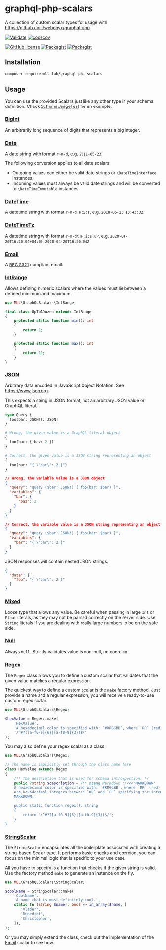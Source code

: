 # graphql-php-scalars

A collection of custom scalar types for usage with https://github.com/webonyx/graphql-php

[![Validate](https://github.com/mll-lab/graphql-php-scalars/workflows/Validate/badge.svg)](https://github.com/mll-lab/graphql-php-scalars/actions)
[![codecov](https://codecov.io/gh/mll-lab/graphql-php-scalars/branch/master/graph/badge.svg)](https://codecov.io/gh/mll-lab/graphql-php-scalars)

[![GitHub license](https://img.shields.io/github/license/mll-lab/graphql-php-scalars.svg)](https://github.com/mll-lab/graphql-php-scalars/blob/master/LICENSE)
[![Packagist](https://img.shields.io/packagist/v/mll-lab/graphql-php-scalars.svg)](https://packagist.org/packages/mll-lab/graphql-php-scalars)
[![Packagist](https://img.shields.io/packagist/dt/mll-lab/graphql-php-scalars.svg)](https://packagist.org/packages/mll-lab/graphql-php-scalars)

## Installation

```sh
composer require mll-lab/graphql-php-scalars
```

## Usage

You can use the provided Scalars just like any other type in your schema definition.
Check [SchemaUsageTest](tests/SchemaUsageTest.php) for an example.

### [BigInt](src/BigInt.php)

An arbitrarily long sequence of digits that represents a big integer.

### [Date](src/Date.php)

A date string with format `Y-m-d`, e.g. `2011-05-23`.

The following conversion applies to all date scalars:

- Outgoing values can either be valid date strings or `\DateTimeInterface` instances.
- Incoming values must always be valid date strings and will be converted to `\DateTimeImmutable` instances.

### [DateTime](src/DateTime.php)

A datetime string with format `Y-m-d H:i:s`, e.g. `2018-05-23 13:43:32`.

### [DateTimeTz](src/DateTimeTz.php)

A datetime string with format `Y-m-d\TH:i:s.uP`, e.g. `2020-04-20T16:20:04+04:00`, `2020-04-20T16:20:04Z`.

### [Email](src/Email.php)

A [RFC 5321](https://tools.ietf.org/html/rfc5321) compliant email.

### [IntRange](src/IntRange.php)

Allows defining numeric scalars where the values must lie between a defined minimum and maximum.

```php
use MLL\GraphQLScalars\IntRange;

final class UpToADozen extends IntRange
{
    protected static function min(): int
    {
        return 1;
    }

    protected static function max(): int
    {
        return 12;
    }
}
```

### [JSON](src/JSON.php)

Arbitrary data encoded in JavaScript Object Notation. See https://www.json.org.

This expects a string in JSON format, not an arbitrary JSON value or GraphQL literal.

```graphql
type Query {
  foo(bar: JSON!): JSON!
}

# Wrong, the given value is a GraphQL literal object
{
  foo(bar: { baz: 2 })
}

# Correct, the given value is a JSON string representing an object
{
  foo(bar: "{ \"bar\": 2 }")
}
```

```json
// Wrong, the variable value is a JSON object
{
  "query": "query ($bar: JSON!) { foo(bar: $bar) }",
  "variables": {
    "bar": {
      "baz": 2
    }
  }
}

// Correct, the variable value is a JSON string representing an object
{
  "query": "query ($bar: JSON!) { foo(bar: $bar) }",
  "variables": {
    "bar": "{ \"bar\": 2 }"
  }
}
```

JSON responses will contain nested JSON strings.

```json
{
  "data": {
    "foo": "{ \"bar\": 2 }"
  }
}
```

### [Mixed](src/MixedScalar.php)

Loose type that allows any value. Be careful when passing in large `Int` or `Float` literals,
as they may not be parsed correctly on the server side. Use `String` literals if you are
dealing with really large numbers to be on the safe side.

### [Null](src/NullScalar.php)

Always `null`. Strictly validates value is non-null, no coercion.

### [Regex](src/Regex.php)

The `Regex` class allows you to define a custom scalar that validates that the given
value matches a regular expression.

The quickest way to define a custom scalar is the `make` factory method. Just provide
a name and a regular expression, you will receive a ready-to-use custom regex scalar.

```php
use MLL\GraphQLScalars\Regex;

$hexValue = Regex::make(
    'HexValue',
    'A hexadecimal color is specified with: `#RRGGBB`, where `RR` (red), `GG` (green) and `BB` (blue) are hexadecimal integers between `00` and `FF` specifying the intensity of the color.',
    '/^#?([a-f0-9]{6}|[a-f0-9]{3})$/'
);
```

You may also define your regex scalar as a class.

```php
use MLL\GraphQLScalars\Regex;

// The name is implicitly set through the class name here
class HexValue extends Regex
{
    /** The description that is used for schema introspection. */
    public ?string $description = /** @lang Markdown */<<<'MARKDOWN'
    A hexadecimal color is specified with: `#RRGGBB`, where `RR` (red), `GG` (green) and `BB` (blue)
    are hexadecimal integers between `00` and `FF` specifying the intensity of the color.
    MARKDOWN;

    public static function regex(): string
    {
        return '/^#?([a-f0-9]{6}|[a-f0-9]{3})$/';
    }
}
```

### [StringScalar](src/StringScalar.php)

The `StringScalar` encapsulates all the boilerplate associated with creating a string-based Scalar type.
It performs basic checks and coercion, you can focus on the minimal logic that is specific to your use case.

All you have to specify is a function that checks if the given string is valid.
Use the factory method `make` to generate an instance on the fly.

```php
use MLL\GraphQLScalars\StringScalar;

$coolName = StringScalar::make(
    'CoolName',
    'A name that is most definitely cool.',
    static fn (string $name): bool => in_array($name, [
       'Vladar',
       'Benedikt',
       'Christopher',
    ]),
);
```

Or you may simply extend the class, check out the implementation of the [Email](src/Email.php) scalar to see how.
